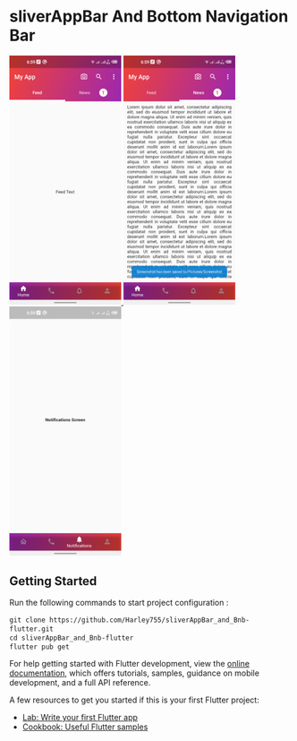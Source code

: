 # sliverAppBar And Bottom Navigation Bar

<div>

  <a href="#">
    <img width="200"
    heigth="500"
      alt="Home Screen - Feed Tab"
      src="https://github.com/Harley755/sliverAppBar_and_Bnb-flutter/blob/master/assets/screenshots/Screenshot_1.png"
    />
  </a>

  <a href="#">
    <img width="200"
    heigth="500"
      alt="Home Screen - News Tab"
      src="https://github.com/Harley755/sliverAppBar_and_Bnb-flutter/blob/master/assets/screenshots/Screenshot_2.png"
    />
  </a>
 
  <a href="#" >
    <img width="200"
    heigth="500"
      alt="Notification Screen"
      src="https://github.com/Harley755/sliverAppBar_and_Bnb-flutter/blob/master/assets/screenshots/Screenshot_3.png"
    />
  </a>
 
</div>

## Getting Started

Run the following commands to start project configuration : 
```
git clone https://github.com/Harley755/sliverAppBar_and_Bnb-flutter.git
cd sliverAppBar_and_Bnb-flutter
flutter pub get
```

For help getting started with Flutter development, view the
[online documentation](https://docs.flutter.dev/), which offers tutorials,
samples, guidance on mobile development, and a full API reference.

A few resources to get you started if this is your first Flutter project:

- [Lab: Write your first Flutter app](https://docs.flutter.dev/get-started/codelab)
- [Cookbook: Useful Flutter samples](https://docs.flutter.dev/cookbook)



